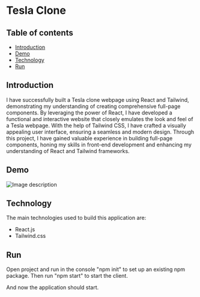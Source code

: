 # Tesla Clone

## Table of contents

- [Introduction](#introduction)
- [Demo](#demo)
- [Technology](#technology)
- [Run](#run)

## Introduction

I have successfully built a Tesla clone webpage using React and Tailwind, demonstrating my understanding of creating comprehensive full-page components. By leveraging the power of React, I have developed a functional and interactive website that closely emulates the look and feel of a Tesla webpage. With the help of Tailwind CSS, I have crafted a visually appealing user interface, ensuring a seamless and modern design. Through this project, I have gained valuable experience in building full-page components, honing my skills in front-end development and enhancing my understanding of React and Tailwind frameworks.

## Demo

![Image description](screenshot-1.png)

## Technology

The main technologies used to build this application are:

- React.js
- Tailwind.css

## Run

Open project and run in the console "npm init" to set up an existing npm package. Then run "npm start" to start the client.

And now the application should start.
